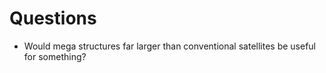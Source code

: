 # Questions

- Would mega structures far larger than conventional satellites be useful for something?
